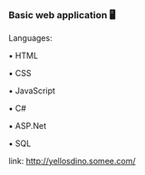 ### Basic web application :desktop_computer:  ###



Languages: 

▪ HTML

▪ CSS

▪ JavaScript

▪ C#

▪ ASP.Net

▪ SQL

link: http://yellosdino.somee.com/
